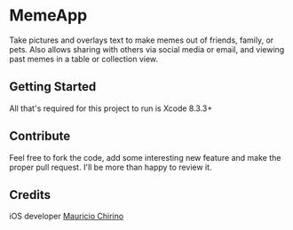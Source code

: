 # MemeApp

Take pictures and overlays text to make memes out of friends, family, or pets. Also allows sharing with others via social media or email, and viewing past memes in a table or collection view.

## Getting Started

All that's required for this project to run is Xcode 8.3.3+

## Contribute

Feel free to fork the code, add some interesting new feature and make the proper pull request. I'll be more than happy to review it.

## Credits

iOS developer [Mauricio Chirino](https://www.linkedin.com/in/mauriciochirino/)